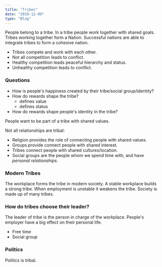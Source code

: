 ```yaml
---
title: "Tribes"
date: "2019-12-09"
type: "Blog"
---
```

People belong to a tribe. In a tribe people work together with shared goals. Tribes working together form a Nation. Successful nations are able to integrate tribes to form a cohesive nation.
- Tribes compete and work with each other.
- Not all competition leads to conflict.
- Healthy competition leads peaceful hierarchy and status.
- Unhealthy competition leads to conflict.

### Questions
- How is people's happiness created by their tribe/social group/identity?
- How do rewards shape the tribe?
  - defines value
  - defines status
- How do rewards shape people's identity in the tribe?

People want to be part of a tribe with shared values. 

Not all relationships are tribal:
- Religion provides the role of connecting people with shared values. 
- Groups provide connect people with shared interest. 
- Tribes connect people with shared cultures/location.
- Social groups are the people whom we spend time with, and have *personal relationships*.

### Modern Tribes

The workplace forms the tribe in modern society. A stable workplace builds a strong tribe. When employment is unstable it weakens the tribe. Society is made up of many tribes.

### How do tribes choose their leader?

The leader of tribe is the person in charge of the workplace. People's employer have a big effect on their personal life.

- Free time
- Social group

### Politics
Politics is tribal.